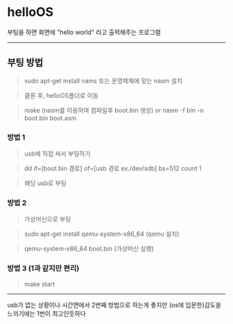 # helloOS
부팅을 하면 화면에 "hello world" 라고 출력해주는 프로그램   

<hr/>

## 부팅 방법

> sudo apt-get install nams 또는 운영체제에 맞는 nasm 설치

> 클론 후, helloOS폴더로 이동

> make (nasm를 이용하여 컴파일후 boot.bin 생성) or nasm -f bin -o boot.bin boot.asm   



### 방법 1

> usb에 직접 써서 부팅하기

> dd if=[boot.bin 경로] of=[usb 경로 ex./dev/sdb] bs=512 count 1

> 해당 usb로 부팅   

>

### 방법 2

> 가상머신으로 부팅

> sudo apt-get install qemu-system-x86_64 (qemu 설치)

> qemu-system-x86_64 boot.bin (가상머신 실행)   

>

### 방법 3 (1과 같지만 편리)

> make start   

<hr/>

usb가 없는 상황이나 시간면에서 2번째 방법으로 하는게 좋지만 (os에 입문한)감도을 느끼기에는 1번이 최고인듯하다
